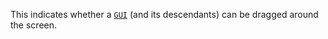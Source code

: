 This indicates whether a [`GUI`](https://create.roblox.com/docs/reference/engine/classes/GuiObject) (and its descendants) can
be dragged around the screen.